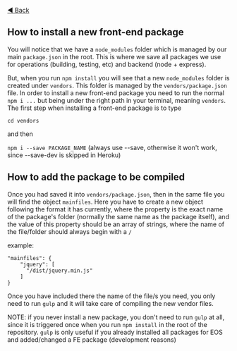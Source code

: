 [◀️ Back](https://gitlab.com/SUSE-UIUX/eos/wikis/home#releases)


## How to install a new front-end package

You will notice that we have a `node_modules` folder which is managed by our main `package.json` in the root. This is where we save all packages we use for operations (building, testing, etc) and backend (node + express).

But, when you run `npm install` you will see that a new `node_modules` folder is created under `vendors`. This folder is managed by the `vendors/package.json` file.
In order to install a new front-end package you need to run the normal `npm i ...` but being under the right path in your terminal, meaning `vendors`. The first step when installing a front-end package is to type

`cd vendors`

and then

`npm i --save PACKAGE_NAME` (always use --save, otherwise it won't work, since --save-dev is skipped in Heroku)

## How to add the package to be compiled

Once you had saved it into `vendors/package.json`, then in the same file you will find the object `mainfiles`. Here you have to create a new object following the format it has currently, where the property is the exact name of the package's folder (normally the same name as the package itself), and the value of this property should be an array of strings, where the name of the file/folder should always begin with a `/`


example:

```
"mainfiles": {
    "jquery": [
      "/dist/jquery.min.js"
    ]
}
```

Once you have included there the name of the file/s you need, you only need to run `gulp` and it will take care of compiling the new vendor files.

NOTE: if you never install a new package, you don't need to run `gulp` at all, since it is triggered once when you run `npm install` in the root of the repository. `gulp` is only useful if you already installed all packages for EOS and added/changed a FE package (development reasons)